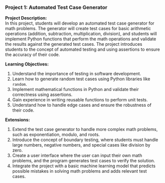 ### Project 1: Automated Test Case Generator
**Project Description:**  
In this project, students will develop an automated test case generator for math problems. The generator will create test cases for basic arithmetic operations (addition, subtraction, multiplication, division), and students will implement Python functions that perform the math operations and validate the results against the generated test cases. The project introduces students to the concept of automated testing and using assertions to ensure the accuracy of their code.

**Learning Objectives:**
1. Understand the importance of testing in software development.
2. Learn how to generate random test cases using Python libraries like `random`.
3. Implement mathematical functions in Python and validate their correctness using assertions.
4. Gain experience in writing reusable functions to perform unit tests.
5. Understand how to handle edge cases and ensure the robustness of their code.

**Extensions:**
1. Extend the test case generator to handle more complex math problems, such as exponentiation, modulo, and roots.
2. Introduce the concept of boundary testing, where students must handle large numbers, negative numbers, and special cases like division by zero.
3. Create a user interface where the user can input their own math problems, and the program generates test cases to verify the solution.
4. Integrate the project with a basic machine learning model that predicts possible mistakes in solving math problems and adds relevant test cases.